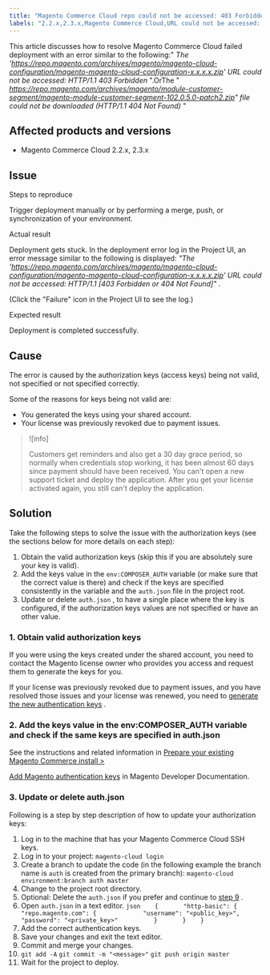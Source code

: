 ```yaml
---
title: "Magento Commerce Cloud repo could not be accessed: 403 Forbidden or 404 Not Found error when deploying"
labels: "2.2.x,2.3.x,Magento Commerce Cloud,URL could not be accessed: HTTP/1.1 403 Forbidden,access key,authentication,deployment error,how to,update"
---
```


This article discusses how to resolve Magento Commerce Cloud failed deployment with an error similar to the following:" *The 'https://repo.magento.com/archives/magento/magento-cloud-configuration/magento-magento-cloud-configuration-x.x.x.x.zip' URL could not be accessed: HTTP/1.1 403 Forbidden* ".OrThe " *https://repo.magento.com/archives/magento/module-customer-segment/magento-module-customer-segment-102.0.5.0-patch2.zip" file could not be downloaded (HTTP/1.1 404 Not Found)* "

## Affected products and versions

* Magento Commerce Cloud 2.2.x, 2.3.x

## Issue

 <span class="wysiwyg-underline">Steps to reproduce</span> 

Trigger deployment manually or by performing a merge, push, or synchronization of your environment.

 <span class="wysiwyg-underline">Actual result</span> 

Deployment gets stuck. In the deployment error log in the Project UI, an error message similar to the following is displayed: *"The 'https://repo.magento.com/archives/magento/magento-cloud-configuration/magento-magento-cloud-configuration-x.x.x.x.zip' URL could not be accessed: HTTP/1.1 \[403 Forbidden or 404 Not Found\]"* .

(Click the "Failure" icon in the Project UI to see the log.)

 <span class="wysiwyg-underline">Expected result</span> 

Deployment is completed successfully.

## Cause

The error is caused by the authorization keys (access keys) being not valid, not specified or not specified correctly.

Some of the reasons for keys being not valid are:

* You generated the keys using your shared account.
* Your license was previously revoked due to payment issues.

>![info]
>
>Customers get reminders and also get a 30 day grace period, so normally when credentials stop working, it has been almost 60 days since payment should have been received. You can't open a new support ticket and deploy the application. After you get your license activated again, you still can't deploy the application.

## Solution

Take the following steps to solve the issue with the authorization keys (see the sections below for more details on each step):

1. Obtain the valid authorization keys (skip this if you are absolutely sure your key is valid).
1. Add the keys value in the `env:COMPOSER_AUTH` variable (or make sure that the correct value is there) and check if the keys are specified consistently in the variable and the `auth.json` file in the project root.
1. Update or delete `auth.json` , to have a single place where the key is configured, if the authorization keys values are not specified or have an other value.

### 1. Obtain valid authorization keys

If you were using the keys created under the shared account, you need to contact the Magento license owner who provides you access and request them to generate the keys for you.

If your license was previously revoked due to payment issues, and you have resolved those issues and your license was renewed, you need to [generate the new authentication keys](https://devdocs.magento.com/guides/v2.3/install-gde/prereq/connect-auth.html) .

### 2. Add the keys value in the env:COMPOSER\_AUTH variable and check if the same keys are specified in auth.json

See the instructions and related information in [Prepare your existing Magento Commerce install >](https://devdocs.magento.com/cloud/setup/first-time-setup-import-prepare.html#auth-json) 

 [Add Magento authentication keys](https://devdocs.magento.com/cloud/setup/first-time-setup-import-prepare.html#auth-json) in Magento Developer Documentation.

### 3.  Update or delete auth.json

Following is a step by step description of how to update your authorization keys:

1. Log in to the machine that has your Magento Commerce Cloud SSH keys.
1. Log in to your project:     `magento-cloud login`     
1. Create a branch to update the code (in the following example the branch name is `auth` is created from the primary branch):     `magento-cloud environment:branch auth master`     
1. Change to the project root directory.
1. Optional: Delete the `auth.json` if you prefer and continue to [step 9](#step9) .
1. Open `auth.json` in a text editor.    ```json    {       "http-basic": {          "repo.magento.com": {             "username": "<public_key>",             "password": "<private_key>"          }       }    }    ```    
1. Add the correct authentication keys.
1. Save your changes and exit the text editor.
1. Commit and merge your changes.
1. `git add -A`      `git commit -m "<message>"`      `git push origin master`     
1. Wait for the project to deploy.

 